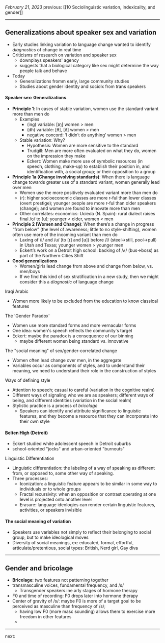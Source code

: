 *February 21, 2023*
previous: [[10 Sociolinguistic variation, indexicality, and gender]]

---

## Generalizations about speaker sex and variation
- Early studies linking variation to language change wanted to identify *diagnostics* of change in real time
- Criticisms of research on variation and speaker sex
	- downplays speakers' agency
	- suggests that a biological category like sex might determine the way people talk and behave
- Today
	- Generalizations fromm early, large community studies
	- Studies about gender identity and sociolx from trans speakers

#### Speaker sex: Generalizations
- **Principle 1**: In cases of stable variation, women use the standard variant more than men do
	- Examples
		- (ing) variable: [ɪŋ] women > men
		- (dh) variable: [θ], [ð] women > men
		- negative concord: ‘I didn’t do anything’ women > men
	- Stable variation: Why?
		- Hypothesis: Women are more sensitive to the standard
		- Trudgill: Men are more often evaluated on what they do, women on the impression they make
		- Eckert: Women make more use of symbolic resources (in speech, clothing, make-up) to establish their position in, and identification with, a social group; or their opposition to a group
- **Principle 1a (Change involving standards)**: When there is language change towards greater use of a standard variant, women generally lead over men
	- Women use the more positively evaluated variant more than men do
	- (r): higher socioeconomic classes are more r-ful than lower classes (overt prestige); younger people are more r-ful than older speakers (change); and women are found to innovate more than men
	- Other correlates: economics: Ucieda (N. Spain): rural dialect raises final /o/ to [u]; younger < older, women < men
- **Principle 2 (Women and Change)**: When there’s a change in progress “from below” (the level of awareness; little to no style-shifting), women often use more of the incoming variant than men do
	- Laxing of /i/ and /u/ (to [ɪ] and [ʊ]) before /l/ (steel->still, pool->pull) in Utah and Texas; younger women > younger men
	- Eckert’s work on a Detroit high school: backing of /ʌ/ (bus->boss) as part of the Northern Cities Shift
- **Good generalizations**
	- Women/girls lead change from above and change from below, vs. men/boys
	- If we find this kind of sex stratification in a new study, then we might consider this a *diagnostic* of language change

Iraqi Arabic
- Women more likely to be excluded from the education to know classical features

The 'Gender Paradox'
- Women use more standard forms and more vernacular forms
- One idea: women's speech reflects the community's target
- Eckert: maybe the paradox is a consequence of our binning
	- maybe different women being standard vs. innovative

The "social meaning" of sex/gender-correlated change
- Women often lead change over men, in the aggregate
- Variables occur as components of styles, and to understand their meaning, we need to understand their role in the construction of styles

Ways of defining style
- Attention to speech; casual to careful (variation in the cognitive realm)
- Different ways of signaling who we are as speakers; different ways of being, and different identities (variation in the social realm)
- Stylistic practice is a process of *bricolage*
	- Speakers can identify and attribute significance to linguistic features, and they become a resource that they can incorporate into their own style

#### Belten High (Detroit)
- Eckert studied white adolescent speech in Detroit suburbs
- school-oriented "jocks" and urban-oriented "burnouts"

Linguistic Differentiation
- Linguistic differentiation: the labeling of a way of speaking as different from, or opposed to, some other way of speaking.
- Three processes:
	- Iconization: a linguistic feature appears to be similar in some way to individuals or to whole groups
	- Fractal recursivity: when an opposition or contrast operating at one level is projected onto another level
	- Erasure: language ideologies can render certain linguistic features, activities, or speakers invisible

#### The social meaning of variation
- Speakers use variables not simply to reflect their belonging to social group, but to make ideological moves
- Diversity of social meanings, ex: educated, formal, effortful, articulate/pretentious, social types: British, Nerd girl, Gay diva

---

## Gender and bricolage
- **Bricolage**: two features not patterning together
- transmasculine voices, fundamental frequency, and /s/
	- Transgender speakers ine arly stages of hormone therapy
- F0 and time of recording: F0 drops later into hormone therapy
- Center of gravity of /s/: maybe F0 is more of a target goal to be perceived as masculine than frequency of /s/; 
	- having low F0 (more masc sounding) allows them to exercise more freedom in other features 
	- 




---




next:
